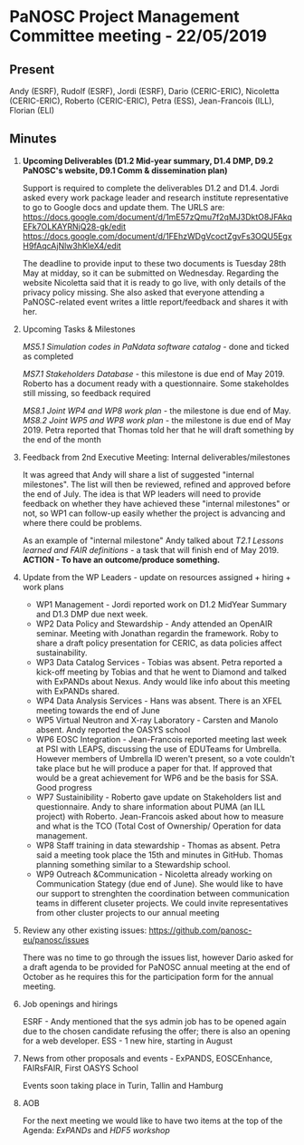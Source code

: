 PaNOSC Project Management Committee meeting - 22/05/2019
========================================================

Present
-------

Andy (ESRF), Rudolf (ESRF), Jordi (ESRF), Dario (CERIC-ERIC), Nicoletta (CERIC-ERIC), Roberto (CERIC-ERIC),  Petra (ESS),
Jean-Francois (ILL), Florian (ELI)

Minutes
-------

1. **Upcoming Deliverables (D1.2 Mid-year summary, D1.4 DMP, D9.2 PaNOSC's website, D9.1 Comm & dissemination plan)**

	Support is required to complete the deliverables D1.2 and D1.4. Jordi asked every work package leader and research institute 
	representative to go to Google docs and update them. 
	The URLS are: 
	https://docs.google.com/document/d/1mE57zQmu7f2qMJ3DktO8JFAkqEFk7OLKAYRNjQ28-gk/edit
	https://docs.google.com/document/d/1FEhzWDgVcoctZgvFs3OQU5EgxH9fAqcAjNlw3hKleX4/edit

	The deadline to provide input to these two documents is Tuesday 28th May at midday, so it can be submitted on Wednesday.
	Regarding the website Nicoletta said that it is ready to go live, with only details of the privacy policy missing. 
	She also asked 	that everyone attending a PaNOSC-related event writes a little report/feedback and shares it with her.
	
2. Upcoming Tasks & Milestones

	*MS5.1 Simulation codes in PaNdata software catalog* - done and ticked as completed
	
	*MS7.1 Stakeholders Database* - this milestone is due end of May 2019. 
	Roberto has a document ready with a questionnaire. Some stakeholdes still missing, so feedback required

	*MS8.1 Joint WP4 and WP8 work plan* - the milestone is due end of May. 
	*MS8.2 Joint WP5 and WP8 work plan* - the milestone is due end of May 2019. 
	Petra reported that Thomas told her that he will draft something by the end of the month

3. Feedback from 2nd Executive Meeting: Internal deliverables/milestones

	It was agreed that Andy will share a list of suggested "internal milestones". The list will then be reviewed, refined and
	approved before the end of July.
	The idea is that WP leaders will need to provide feedback on whether they have achieved these "internal milestones" or not,
	so WP1 can follow-up easily whether the project is advancing and where there could be problems.

	As an example of "internal milestone" Andy talked about *T2.1 Lessons learned and FAIR definitions* - a task that will 
	finish end of May 2019. **ACTION - To have an outcome/produce something.**

4. Update from the WP Leaders - update on resources assigned + hiring + work plans
	*    WP1 Management - Jordi reported work on D1.2 MidYear Summary and D1.3 DMP due next week.
	*    WP2 Data Policy and Stewardship - Andy attended an OpenAIR seminar. Meeting with Jonathan regardin the framework.
	     Roby to share a draft policy presentation for CERIC, as data policies affect sustainability.
	*    WP3 Data Catalog Services - Tobias was absent. Petra reported a kick-off meeting by Tobias and that he went to 
	     Diamond and talked with ExPANDs about Nexus. Andy would like info about this meeting with ExPANDs shared.
	*    WP4 Data Analysis Services - Hans was absent. There is an XFEL meeting towards the end of June
	*    WP5 Virtual Neutron and X-ray Laboratory - Carsten and Manolo absent. Andy reported the OASYS school
	*    WP6 EOSC Integration - Jean-Francois reported meeting last week at PSI with LEAPS, discussing the use of EDUTeams for
	     Umbrella. However members of Umbrella ID weren't present, so a vote couldn't take place but he will produce a paper
  	     for that. If approved that would be a great achievement for WP6 and be the basis for SSA. Good progress
	*    WP7 Sustainibility - Roberto gave update on Stakeholders list and questionnaire. Andy to share information about PUMA
	     (an ILL project) with Roberto. Jean-Francois asked about how to measure and what is the TCO (Total Cost of Ownership/
	     Operation for data management.
	*    WP8 Staff training in data stewardship - Thomas as absent. Petra said a meeting took place the 15th and minutes in
	     GitHub. Thomas planning something similar to a Stewardship school.
	*    WP9 Outreach &Communication - Nicoletta already working on Communication Stategy (due end of June). She would like
	     to have our support to strenghten the coordination between communication teams in different cluseter projects. We could
	     invite representatives from other cluster projects to our annual meeting

5. Review any other existing issues: https://github.com/panosc-eu/panosc/issues
	
	There was no time to go through the issues list, however Dario asked for a draft agenda to be provided for PaNOSC annual
	meeting at the end of October as he requires this for the participation form for the annual meeting.

6. Job openings and hirings

	ESRF - Andy mentioned that the sys admin job has to be opened again due to the chosen candidate refusing the offer; there is also an opening for a web developer.
	ESS  - 1 new hire, starting in August

7. News from other proposals and events - ExPANDS, EOSCEnhance, FAIRsFAIR, First OASYS School

	Events soon taking place in Turin, Tallin and Hamburg

8. AOB

	For the next meeting we would like to have two items at the top of the Agenda: *ExPANDs* and *HDF5 workshop*